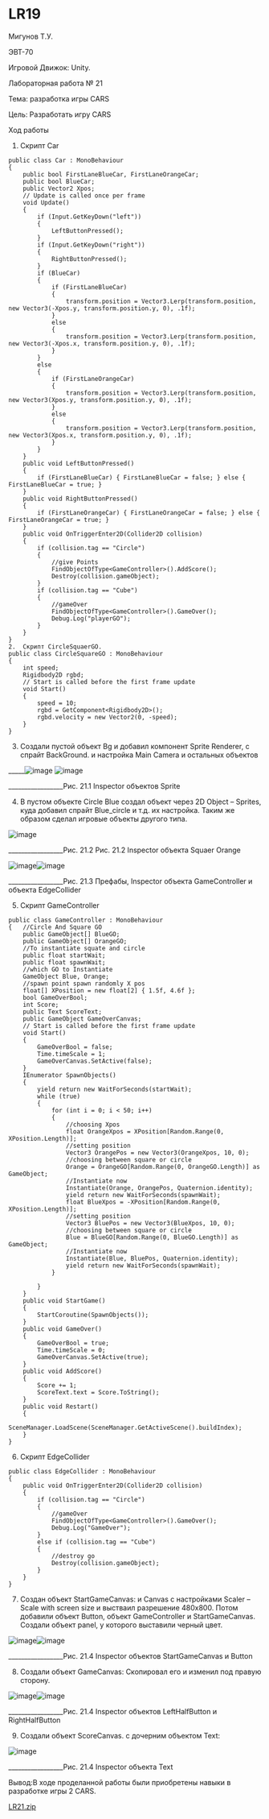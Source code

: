 # LR19

Мигунов Т.У.

ЭВТ-70

Игровой Движок: Unity.

Лабораторная работа № 21

Тема: разработка игры CARS

Цель: Разработать игру CARS

Ход работы

1.	Скрипт Car
```
public class Car : MonoBehaviour
{
    public bool FirstLaneBlueCar, FirstLaneOrangeCar;
    public bool BlueCar;
    public Vector2 Xpos;
    // Update is called once per frame
    void Update()
    {
        if (Input.GetKeyDown("left"))
        {
            LeftButtonPressed();
        }
        if (Input.GetKeyDown("right"))
        {
            RightButtonPressed();
        }
        if (BlueCar)
        {
            if (FirstLaneBlueCar)
            {
                transform.position = Vector3.Lerp(transform.position, new Vector3(-Xpos.y, transform.position.y, 0), .1f);
            }
            else
            {
                transform.position = Vector3.Lerp(transform.position, new Vector3(-Xpos.x, transform.position.y, 0), .1f);
            }
        }
        else
        {
            if (FirstLaneOrangeCar)
            {
                transform.position = Vector3.Lerp(transform.position, new Vector3(Xpos.y, transform.position.y, 0), .1f);
            }
            else
            {
                transform.position = Vector3.Lerp(transform.position, new Vector3(Xpos.x, transform.position.y, 0), .1f);
            }
        }
    }
    public void LeftButtonPressed()
    {
        if (FirstLaneBlueCar) { FirstLaneBlueCar = false; } else { FirstLaneBlueCar = true; }
    }
    public void RightButtonPressed()
    {
        if (FirstLaneOrangeCar) { FirstLaneOrangeCar = false; } else { FirstLaneOrangeCar = true; }
    }
    public void OnTriggerEnter2D(Collider2D collision)
    {
        if (collision.tag == "Circle")
        {
            //give Points
            FindObjectOfType<GameController>().AddScore();
            Destroy(collision.gameObject);
        }
        if (collision.tag == "Cube")
        {
            //gameOver
            FindObjectOfType<GameController>().GameOver();
            Debug.Log("playerGO");
        }
    }
}
2.	Скрипт CircleSquaerGO.
public class CircleSquareGO : MonoBehaviour
{
    int speed;
    Rigidbody2D rgbd;
    // Start is called before the first frame update
    void Start()
    {
        speed = 10;
        rgbd = GetComponent<Rigidbody2D>();
        rgbd.velocity = new Vector2(0, -speed);
    }
}
```
3.	 Создали пустой объект Bg и добавил компонент Sprite Renderer, с спрайт BackGround. и настройка Main Camera и остальных объектов

_____![image](https://user-images.githubusercontent.com/119228138/205000033-d4f92709-c834-4a02-8aa0-5a61b3aba253.png) ![image](https://user-images.githubusercontent.com/119228138/205000053-b05d931b-8609-4814-b946-15782c212124.png)

_________________Рис. 21.1 Inspector объектов Sprite

4.	В пустом объекте Circle Blue создал объект через 2D Object – Sprites, куда добавил спрайт Blue_circle и т.д. их настройка.   Таким же образом сделал игровые объекты другого типа. 
 
 ![image](https://user-images.githubusercontent.com/119228138/205000160-1611781a-9677-4527-b2a0-04be315f692d.png)
 
_________________Рис. 21.2 Рис. 21.2 Inspector объекта Squaer Orange

![image](https://user-images.githubusercontent.com/119228138/205000198-68ee9a04-e1e6-4ae1-96a2-1921a7131352.png)![image](https://user-images.githubusercontent.com/119228138/205000221-c9939ae7-7da9-44ac-8140-fe15ef553762.png)


_________________Рис. 21.3 Префабы, Inspector объекта GameController и объекта EdgeCollider

5.	Скрипт GameController
```
public class GameController : MonoBehaviour
{   //Circle And Square GO
    public GameObject[] BlueGO;
    public GameObject[] OrangeGO;
    //To instantiate squate and circle
    public float startWait;
    public float spawnWait;
    //which GO to Instantiate
    GameObject Blue, Orange;
    //spawn point spawn randomly X pos
    float[] XPosition = new float[2] { 1.5f, 4.6f };
    bool GameOverBool;
    int Score;
    public Text ScoreText;
    public GameObject GameOverCanvas;
    // Start is called before the first frame update
    void Start()
    {
        GameOverBool = false;
        Time.timeScale = 1;
        GameOverCanvas.SetActive(false);
    }
    IEnumerator SpawnObjects()
    {
        yield return new WaitForSeconds(startWait);
        while (true)
        {
            for (int i = 0; i < 50; i++)
            {
                //choosing Xpos
                float OrangeXpos = XPosition[Random.Range(0, XPosition.Length)];
                //setting position
                Vector3 OrangePos = new Vector3(OrangeXpos, 10, 0);
                //choosing between square or circle
                Orange = OrangeGO[Random.Range(0, OrangeGO.Length)] as GameObject;
                //Instantiate now
                Instantiate(Orange, OrangePos, Quaternion.identity);
                yield return new WaitForSeconds(spawnWait);
                float BlueXpos = -XPosition[Random.Range(0, XPosition.Length)];
                //setting position
                Vector3 BluePos = new Vector3(BlueXpos, 10, 0);
                //choosing between square or circle
                Blue = BlueGO[Random.Range(0, BlueGO.Length)] as GameObject;
                //Instantiate now
                Instantiate(Blue, BluePos, Quaternion.identity);
                yield return new WaitForSeconds(spawnWait);
            }
           
        }
    }
    public void StartGame()
    {   
        StartCoroutine(SpawnObjects());
    }
    public void GameOver()
    {
        GameOverBool = true;
        Time.timeScale = 0;
        GameOverCanvas.SetActive(true);
    }
    public void AddScore()
    {
        Score += 1;
        ScoreText.text = Score.ToString();
    }
    public void Restart()
    {
        SceneManager.LoadScene(SceneManager.GetActiveScene().buildIndex);
    }
}
```

6.	Скрипт EdgeCollider

```
public class EdgeCollider : MonoBehaviour
{
    public void OnTriggerEnter2D(Collider2D collision)
    {
        if (collision.tag == "Circle")
        {
            //gameOver
            FindObjectOfType<GameController>().GameOver();
            Debug.Log("GameOver");
        }
        else if (collision.tag == "Cube")
        {
            //destroy go
            Destroy(collision.gameObject);
        }
    }
}
```

7.	Создан объект StartGameCanvas:  и Canvas с настройками Scaler – Scale with screen size и выстваил разрешение 480х800. Потом добавили  объект Button, объект GameController и StartGameCanvas. Создали объект panel, у которого выставили черный цвет.

![image](https://user-images.githubusercontent.com/119228138/205000423-dddaa681-6c6a-4a7b-861a-ecc5d6fcbae4.png)![image](https://user-images.githubusercontent.com/119228138/205000444-8c66bd6e-eb32-4b3a-8f33-915428822954.png)

_________________Рис. 21.4 Inspector объектов StartGameCanvas и Button

8.	Создали объект GameCanvas:  Скопировал его и изменил под правую сторону. 

![image](https://user-images.githubusercontent.com/119228138/205000521-5936bd3a-1ff1-47f5-a7f2-31c91eb4f298.png)![image](https://user-images.githubusercontent.com/119228138/205000533-e517c90f-b125-4e6b-8bd9-465a63c6a6fc.png)


_________________Рис. 21.4 Inspector объектов LeftHalfButton и RightHalfButton

9.	Создали объект ScoreCanvas. с дочерним объектом Text:

![image](https://user-images.githubusercontent.com/119228138/205000565-526184fd-6895-4b6f-8945-71f46113a9db.png)

_________________Рис. 21.4 Inspector объекта Text

Вывод:В ходе проделанной работы были приобретены навыки в разработке игры 2 CARS.

[LR21.zip](https://github.com/TimurMigunov/LR19/files/10130521/LR21.zip)
